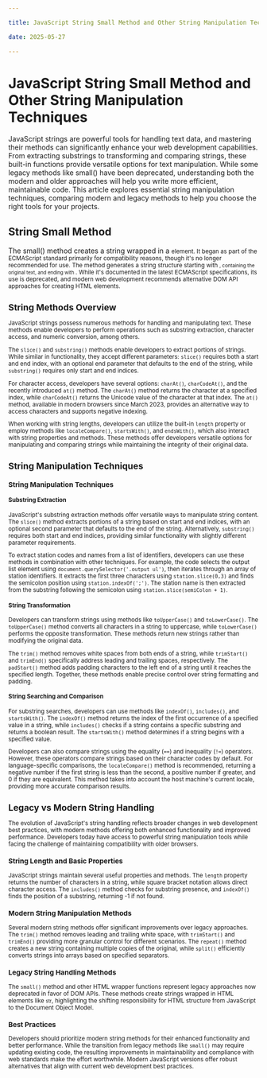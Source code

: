 ```yaml
---

title: JavaScript String Small Method and Other String Manipulation Techniques

date: 2025-05-27

---
```



# JavaScript String Small Method and Other String Manipulation Techniques

JavaScript strings are powerful tools for handling text data, and mastering their methods can significantly enhance your web development capabilities. From extracting substrings to transforming and comparing strings, these built-in functions provide versatile options for text manipulation. While some legacy methods like small() have been deprecated, understanding both the modern and older approaches will help you write more efficient, maintainable code. This article explores essential string manipulation techniques, comparing modern and legacy methods to help you choose the right tools for your projects.


## String Small Method

The small() method creates a string wrapped in a <small> element. It began as part of the ECMAScript standard primarily for compatibility reasons, though it's no longer recommended for use. The method generates a string structure starting with <small>, containing the original text, and ending with </small>. While it's documented in the latest ECMAScript specifications, its use is deprecated, and modern web development recommends alternative DOM API approaches for creating HTML elements.


## String Methods Overview

JavaScript strings possess numerous methods for handling and manipulating text. These methods enable developers to perform operations such as substring extraction, character access, and numeric conversion, among others.

The `slice()` and `substring()` methods enable developers to extract portions of strings. While similar in functionality, they accept different parameters: `slice()` requires both a start and end index, with an optional end parameter that defaults to the end of the string, while `substring()` requires only start and end indices.

For character access, developers have several options: `charAt()`, `charCodeAt()`, and the recently introduced `at()` method. The `charAt()` method returns the character at a specified index, while `charCodeAt()` returns the Unicode value of the character at that index. The `at()` method, available in modern browsers since March 2023, provides an alternative way to access characters and supports negative indexing.

When working with string lengths, developers can utilize the built-in `length` property or employ methods like `localeCompare()`, `startsWith()`, and `endsWith()`, which also interact with string properties and methods. These methods offer developers versatile options for manipulating and comparing strings while maintaining the integrity of their original data.


## String Manipulation Techniques


### String Manipulation Techniques


#### Substring Extraction

JavaScript's substring extraction methods offer versatile ways to manipulate string content. The `slice()` method extracts portions of a string based on start and end indices, with an optional second parameter that defaults to the end of the string. Alternatively, `substring()` requires both start and end indices, providing similar functionality with slightly different parameter requirements.

To extract station codes and names from a list of identifiers, developers can use these methods in combination with other techniques. For example, the code selects the output list element using `document.querySelector('.output ul')`, then iterates through an array of station identifiers. It extracts the first three characters using `station.slice(0,3)` and finds the semicolon position using `station.indexOf(';')`. The station name is then extracted from the substring following the semicolon using `station.slice(semiColon + 1)`.


#### String Transformation

Developers can transform strings using methods like `toUpperCase()` and `toLowerCase()`. The `toUpperCase()` method converts all characters in a string to uppercase, while `toLowerCase()` performs the opposite transformation. These methods return new strings rather than modifying the original data.

The `trim()` method removes white spaces from both ends of a string, while `trimStart()` and `trimEnd()` specifically address leading and trailing spaces, respectively. The `padStart()` method adds padding characters to the left end of a string until it reaches the specified length. Together, these methods enable precise control over string formatting and padding.


#### String Searching and Comparison

For substring searches, developers can use methods like `indexOf()`, `includes()`, and `startsWith()`. The `indexOf()` method returns the index of the first occurrence of a specified value in a string, while `includes()` checks if a string contains a specific substring and returns a boolean result. The `startsWith()` method determines if a string begins with a specified value.

Developers can also compare strings using the equality (`==`) and inequality (`!=`) operators. However, these operators compare strings based on their character codes by default. For language-specific comparisons, the `localeCompare()` method is recommended, returning a negative number if the first string is less than the second, a positive number if greater, and 0 if they are equivalent. This method takes into account the host machine's current locale, providing more accurate comparison results.


## Legacy vs Modern String Handling

The evolution of JavaScript's string handling reflects broader changes in web development best practices, with modern methods offering both enhanced functionality and improved performance. Developers today have access to powerful string manipulation tools while facing the challenge of maintaining compatibility with older browsers.


### String Length and Basic Properties

JavaScript strings maintain several useful properties and methods. The `length` property returns the number of characters in a string, while square bracket notation allows direct character access. The `includes()` method checks for substring presence, and `indexOf()` finds the position of a substring, returning -1 if not found.


### Modern String Manipulation Methods

Several modern string methods offer significant improvements over legacy approaches. The `trim()` method removes leading and trailing white space, with `trimStart()` and `trimEnd()` providing more granular control for different scenarios. The `repeat()` method creates a new string containing multiple copies of the original, while `split()` efficiently converts strings into arrays based on specified separators.


### Legacy String Handling Methods

The `small()` method and other HTML wrapper functions represent legacy approaches now deprecated in favor of DOM APIs. These methods create strings wrapped in HTML elements like <small>str</small>, highlighting the shifting responsibility for HTML structure from JavaScript to the Document Object Model.


### Best Practices

Developers should prioritize modern string methods for their enhanced functionality and better performance. While the transition from legacy methods like `small()` may require updating existing code, the resulting improvements in maintainability and compliance with web standards make the effort worthwhile. Modern JavaScript versions offer robust alternatives that align with current web development best practices.

